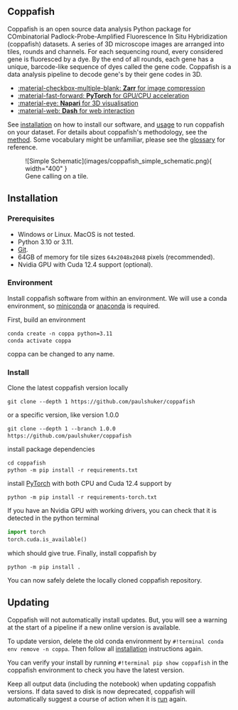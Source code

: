 ## __Coppafish__

Coppafish is an open source data analysis Python package for COmbinatorial Padlock-Probe-Amplified Fluorescence In Situ
Hybridization (coppafish) datasets. A series of 3D microscope images are arranged into tiles, rounds and channels. For
each sequencing round, every considered gene is fluoresced by a dye. By the end of all rounds, each gene has a unique,
barcode-like sequence of dyes called the gene code. Coppafish is a data analysis pipeline to decode gene's by their
gene codes in 3D.

<div class="grid cards no-format" markdown>

 - [:material-checkbox-multiple-blank: __Zarr__ for image compression](https://zarr.readthedocs.io/)
 - [:material-fast-forward:  __PyTorch__ for GPU/CPU acceleration](https://pytorch.org/)
 - [:material-eye:  __Napari__ for 3D visualisation](https://napari.org/)
 - [:material-web:  __Dash__ for web interaction](https://dash.plotly.com/)

</div>

See [installation](#installation) on how to install our software, and [usage](basic_usage.md) to run coppafish on your
dataset. For details about coppafish's methodology, see the [method](overview.md). Some
vocabulary might be unfamiliar, please see the [glossary](glossary.md) for reference.

<figure markdown="span">
  ![Simple Schematic](images/coppafish_simple_schematic.png){ width="400" }
  <figcaption>Gene calling on a tile.</figcaption>
</figure>

## Installation

### Prerequisites

* Windows or Linux. MacOS is not tested.
* Python 3.10 or 3.11.
* [Git](https://git-scm.com/).
* 64GB of memory for tile sizes `64x2048x2048` pixels (recommended).
* Nvidia GPU with Cuda 12.4 support (optional).

### Environment

Install coppafish software from within an environment. We will use a conda environment, so 
[miniconda](https://docs.anaconda.com/miniconda/) or [anaconda](https://anaconda.org/anaconda/conda) is required.

First, build an environment

```terminal
conda create -n coppa python=3.11
conda activate coppa
```

coppa can be changed to any name.

### Install

Clone the latest coppafish version locally 

```terminal
git clone --depth 1 https://github.com/paulshuker/coppafish
```

or a specific version, like version 1.0.0 

```terminal
git clone --depth 1 --branch 1.0.0 https://github.com/paulshuker/coppafish
```

install package dependencies

```terminal
cd coppafish
python -m pip install -r requirements.txt
```

install [PyTorch](https://pytorch.org/) with both CPU and Cuda 12.4 support by 

```terminal
python -m pip install -r requirements-torch.txt
```

If you have an Nvidia GPU with working drivers, you can check that it is detected in the python terminal

```py
import torch
torch.cuda.is_available()
```

which should give true. Finally, install coppafish by 

```terminal
python -m pip install .
```

You can now safely delete the locally cloned coppafish repository.

## Updating

Coppafish will not automatically install updates. But, you will see a warning at the start of a pipeline if a new 
online version is available.

To update version, delete the old conda environment by `#!terminal conda env remove -n coppa`. Then follow all 
[installation](#installation) instructions again.

You can verify your install by running `#!terminal pip show coppafish` in the coppafish environment to check you have the 
latest version.

Keep all output data (including the notebook) when updating coppafish versions. If data saved to disk is now 
deprecated, coppafish will automatically suggest a course of action when it is [run](basic_usage.md#running) again.
